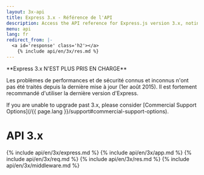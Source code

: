 ```yaml
---
layout: 3x-api
title: Express 3.x - Référence de l'API
description: Access the API reference for Express.js version 3.x, noting that this version is end-of-life and no longer maintained - includes details on modules and methods.
menu: api
lang: fr
redirect_from: |-
  <a id='response' class='h2'></a>
    {% include api/en/3x/res.md %}
---
```


<div id="api-doc" markdown="1">

  <div class="doc-box doc-warn" markdown="1">
  **Express 3.x N'EST PLUS PRIS EN CHARGE**

Les problèmes de performances et de sécurité connus et inconnus n'ont pas été traités depuis la dernière mise à jour (1er août 2015). Il est fortement recommandé d'utiliser la dernière version d'Express.

If you are unable to upgrade past 3.x, please consider [Commercial Support Options](/{{ page.lang }}/support#commercial-support-options).

  </div>

  <h1>API 3.x</h1>

{% include api/en/3x/express.md %}
{% include api/en/3x/app.md %}
{% include api/en/3x/req.md %}
{% include api/en/3x/res.md %}
{% include api/en/3x/middleware.md %}

</div>
